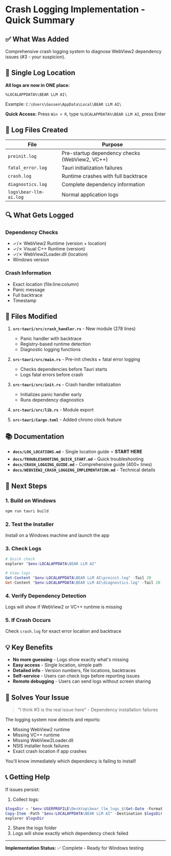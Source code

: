 # Crash Logging Implementation - Quick Summary

## ✅ What Was Added

Comprehensive crash logging system to diagnose WebView2 dependency issues (#3 - your suspicion).

## 📁 Single Log Location

**All logs are now in ONE place:**

```
%LOCALAPPDATA%\BEAR LLM AI\
```

Example: `C:\Users\Gassen\AppData\Local\BEAR LLM AI\`

**Quick Access:** Press `Win + R`, type `%LOCALAPPDATA%\BEAR LLM AI`, press Enter

## 📄 Log Files Created

| File | Purpose |
|------|---------|
| `preinit.log` | Pre-startup dependency checks (WebView2, VC++) |
| `fatal_error.log` | Tauri initialization failures |
| `crash.log` | Runtime crashes with full backtrace |
| `diagnostics.log` | Complete dependency information |
| `logs\bear-llm-ai.log` | Normal application logs |

## 🔍 What Gets Logged

### Dependency Checks
- ✓/✗ WebView2 Runtime (version + location)
- ✓/✗ Visual C++ Runtime (version)
- ✓/✗ WebView2Loader.dll (location)
- Windows version

### Crash Information
- Exact location (file:line:column)
- Panic message
- Full backtrace
- Timestamp

## 📝 Files Modified

1. **`src-tauri/src/crash_handler.rs`** - New module (278 lines)
   - Panic handler with backtrace
   - Registry-based runtime detection
   - Diagnostic logging functions

2. **`src-tauri/src/main.rs`** - Pre-init checks + fatal error logging
   - Checks dependencies before Tauri starts
   - Logs fatal errors before crash

3. **`src-tauri/src/init.rs`** - Crash handler initialization
   - Initializes panic handler early
   - Runs dependency diagnostics

4. **`src-tauri/src/lib.rs`** - Module export
5. **`src-tauri/Cargo.toml`** - Added chrono clock feature

## 📚 Documentation

- **`docs/LOG_LOCATIONS.md`** - Single location guide ⭐ **START HERE**
- **`docs/TROUBLESHOOTING_QUICK_START.md`** - Quick troubleshooting
- **`docs/CRASH_LOGGING_GUIDE.md`** - Comprehensive guide (400+ lines)
- **`docs/WEBVIEW2_CRASH_LOGGING_IMPLEMENTATION.md`** - Technical details

## 🚀 Next Steps

### 1. Build on Windows
```bash
npm run tauri build
```

### 2. Test the Installer
Install on a Windows machine and launch the app

### 3. Check Logs
```powershell
# Quick check
explorer "$env:LOCALAPPDATA\BEAR LLM AI"

# View logs
Get-Content "$env:LOCALAPPDATA\BEAR LLM AI\preinit.log" -Tail 20
Get-Content "$env:LOCALAPPDATA\BEAR LLM AI\diagnostics.log" -Tail 20
```

### 4. Verify Dependency Detection
Logs will show if WebView2 or VC++ runtime is missing

### 5. If Crash Occurs
Check `crash.log` for exact error location and backtrace

## 💡 Key Benefits

- **No more guessing** - Logs show exactly what's missing
- **Easy access** - Single location, simple path
- **Detailed info** - Version numbers, file locations, backtraces
- **Self-service** - Users can check logs before reporting issues
- **Remote debugging** - Users can send logs without screen sharing

## 🎯 Solves Your Issue

> "I think #3 is the real issue here" - Dependency installation failures

The logging system now detects and reports:
- Missing WebView2 runtime
- Missing VC++ runtime
- Missing WebView2Loader.dll
- NSIS installer hook failures
- Exact crash location if app crashes

You'll know immediately which dependency is failing to install!

## 📞 Getting Help

If issues persist:

1. Collect logs:
```powershell
$logsDir = "$env:USERPROFILE\Desktop\bear_llm_logs_$(Get-Date -Format 'yyyyMMdd_HHmmss')"
Copy-Item -Path "$env:LOCALAPPDATA\BEAR LLM AI" -Destination $logsDir -Recurse -Force
explorer $logsDir
```

2. Share the logs folder
3. Logs will show exactly which dependency check failed

---

**Implementation Status:** ✅ Complete - Ready for Windows testing
